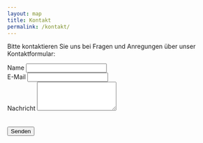 ```yaml
---
layout: map
title: Kontakt
permalink: /kontakt/
---
```


Bitte kontaktieren Sie uns bei Fragen und Anregungen über unser Kontaktformular:

<form class="" action="http://formspree.io/info@fairtradetown.berlin" method="post">
  <div class="form-group">
    <label>Name</label>
    <input name="Name" type="text" class="form-control">
  </div>
  <div class="form-group">
    <label>E-Mail</label>  
    <input name="E-Mail" type="email" class="form-control" name="_replyto"  />
  </div>
  <div class="form-group">
    <label>Nachricht</label>
    <textarea name="nachricht" class="form-control" rows="4"></textarea>
  </div>
    <input type="hidden" name="_next" value="http://www.fairtradetown.berlin" /><br />
    <input type="hidden" name="_subject" value="Neuer Eintrag Fairer Einkaufsführer" /><br />
    <button type="submit" value="Absenden" class="btn btn-default btn-lg center-block">Senden</button>
</form>
